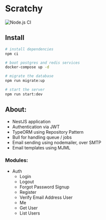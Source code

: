# Scratchy

![Node.js CI](https://github.com/jasonraimondi/scratchy/workflows/Node.js%20CI/badge.svg)

## Install

```bash
# install dependencies
npm ci

# boot postgres and redis services
docker-compose up -d

# migrate the database
npm run migrate:up

# start the server
npm run start:dev
```

## About:

* NestJS application
* Authentication via JWT
* TypeORM using Repository Pattern
* Bull for handling queue / jobs
* Email sending using nodemailer, over SMTP
* Email templates using MJML

### Modules:

* Auth
  - Login
  - Logout
  - Forgot Password
Signup
  - Register
  - Verify Email Address
User
  - Me
  - Get User
  - List Users
